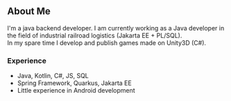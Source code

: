 ## About Me
I'm a java backend developer. I am currently working as a Java developer in the field of industrial railroad logistics (Jakarta EE + PL/SQL).  
In my spare time I develop and publish games made on Unity3D (C#).

### Experience
- Java, Kotlin, C#, JS, SQL
- Spring Framework, Quarkus, Jakarta EE
- Little experience in Android development

